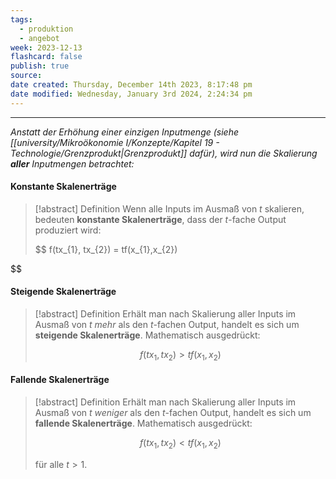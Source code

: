 ```yaml
---
tags:
  - produktion
  - angebot
week: 2023-12-13
flashcard: false
publish: true
source: 
date created: Thursday, December 14th 2023, 8:17:48 pm
date modified: Wednesday, January 3rd 2024, 2:24:34 pm
---
```

***

*Anstatt der Erhöhung einer einzigen Inputmenge (siehe [[university/Mikroökonomie I/Konzepte/Kapitel 19 - Technologie/Grenzprodukt|Grenzprodukt]] dafür), wird nun die Skalierung **aller** Inputmengen betrachtet:*

#### Konstante Skalenerträge

> [!abstract] Definition 
> Wenn alle Inputs im Ausmaß von $t$ skalieren, bedeuten **konstante Skalenerträge**, dass der $t$-fache Output produziert wird:
>
> $$
> f(tx_{1}, tx_{2}) = tf(x_{1},x_{2})

$$

#### Steigende Skalenerträge

> [!abstract] Definition 
> Erhält man nach Skalierung aller Inputs im Ausmaß von $t$ *mehr* als den $t$-fachen Output, handelt es sich um **steigende Skalenerträge**. Mathematisch ausgedrückt:
> 
> $$
> f(tx_{1}, tx_{2}) > tf(x_{1}, x_{2})
$$

#### Fallende Skalenerträge

> [!abstract] Definition
> Erhält man nach Skalierung aller Inputs im Ausmaß von $t$ *weniger* als den $t$-fachen Output, handelt es sich um **fallende Skalenerträge**. Mathematisch ausgedrückt:
>
> $$
> f(tx_{1}, tx_{2}) < tf(x_{1}, x_{2})
> $$
>
> für alle $t > 1$.

